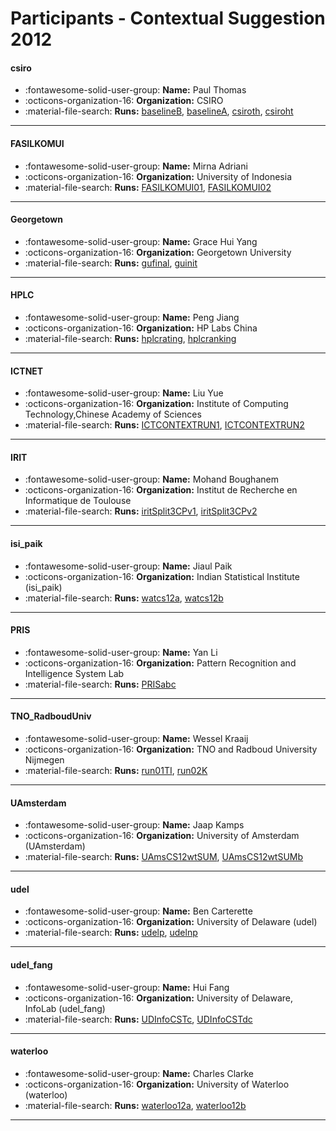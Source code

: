 # Participants - Contextual Suggestion 2012 

#### csiro
 - :fontawesome-solid-user-group: **Name:** Paul Thomas
 - :octicons-organization-16: **Organization:** CSIRO
 - :material-file-search: **Runs:** [baselineB](./runs.md#baselineb), [baselineA](./runs.md#baselinea), [csiroth](./runs.md#csiroth), [csiroht](./runs.md#csiroht)

---
#### FASILKOMUI
 - :fontawesome-solid-user-group: **Name:** Mirna Adriani
 - :octicons-organization-16: **Organization:** University of Indonesia
 - :material-file-search: **Runs:** [FASILKOMUI01](./runs.md#fasilkomui01), [FASILKOMUI02](./runs.md#fasilkomui02)

---
#### Georgetown
 - :fontawesome-solid-user-group: **Name:** Grace Hui Yang
 - :octicons-organization-16: **Organization:** Georgetown University
 - :material-file-search: **Runs:** [gufinal](./runs.md#gufinal), [guinit](./runs.md#guinit)

---
#### HPLC
 - :fontawesome-solid-user-group: **Name:** Peng Jiang
 - :octicons-organization-16: **Organization:** HP Labs China
 - :material-file-search: **Runs:** [hplcrating](./runs.md#hplcrating), [hplcranking](./runs.md#hplcranking)

---
#### ICTNET
 - :fontawesome-solid-user-group: **Name:** Liu Yue
 - :octicons-organization-16: **Organization:** Institute of Computing Technology,Chinese Academy of Sciences
 - :material-file-search: **Runs:** [ICTCONTEXTRUN1](./runs.md#ictcontextrun1), [ICTCONTEXTRUN2](./runs.md#ictcontextrun2)

---
#### IRIT
 - :fontawesome-solid-user-group: **Name:** Mohand Boughanem
 - :octicons-organization-16: **Organization:** Institut de Recherche en Informatique de Toulouse
 - :material-file-search: **Runs:** [iritSplit3CPv1](./runs.md#iritsplit3cpv1), [iritSplit3CPv2](./runs.md#iritsplit3cpv2)

---
#### isi_paik
 - :fontawesome-solid-user-group: **Name:** Jiaul Paik
 - :octicons-organization-16: **Organization:** Indian Statistical Institute (isi_paik)
 - :material-file-search: **Runs:** [watcs12a](./runs.md#watcs12a), [watcs12b](./runs.md#watcs12b)

---
#### PRIS
 - :fontawesome-solid-user-group: **Name:** Yan Li
 - :octicons-organization-16: **Organization:** Pattern Recognition and Intelligence System Lab
 - :material-file-search: **Runs:** [PRISabc](./runs.md#prisabc)

---
#### TNO_RadboudUniv
 - :fontawesome-solid-user-group: **Name:** Wessel Kraaij
 - :octicons-organization-16: **Organization:** TNO and Radboud University Nijmegen
 - :material-file-search: **Runs:** [run01TI](./runs.md#run01ti), [run02K](./runs.md#run02k)

---
#### UAmsterdam
 - :fontawesome-solid-user-group: **Name:** Jaap Kamps
 - :octicons-organization-16: **Organization:** University of Amsterdam (UAmsterdam)
 - :material-file-search: **Runs:** [UAmsCS12wtSUM](./runs.md#uamscs12wtsum), [UAmsCS12wtSUMb](./runs.md#uamscs12wtsumb)

---
#### udel
 - :fontawesome-solid-user-group: **Name:** Ben Carterette
 - :octicons-organization-16: **Organization:** University of Delaware (udel)
 - :material-file-search: **Runs:** [udelp](./runs.md#udelp), [udelnp](./runs.md#udelnp)

---
#### udel_fang
 - :fontawesome-solid-user-group: **Name:** Hui Fang
 - :octicons-organization-16: **Organization:** University of Delaware, InfoLab (udel_fang)
 - :material-file-search: **Runs:** [UDInfoCSTc](./runs.md#udinfocstc), [UDInfoCSTdc](./runs.md#udinfocstdc)

---
#### waterloo
 - :fontawesome-solid-user-group: **Name:** Charles Clarke
 - :octicons-organization-16: **Organization:** University of Waterloo (waterloo)
 - :material-file-search: **Runs:** [waterloo12a](./runs.md#waterloo12a), [waterloo12b](./runs.md#waterloo12b)

---
